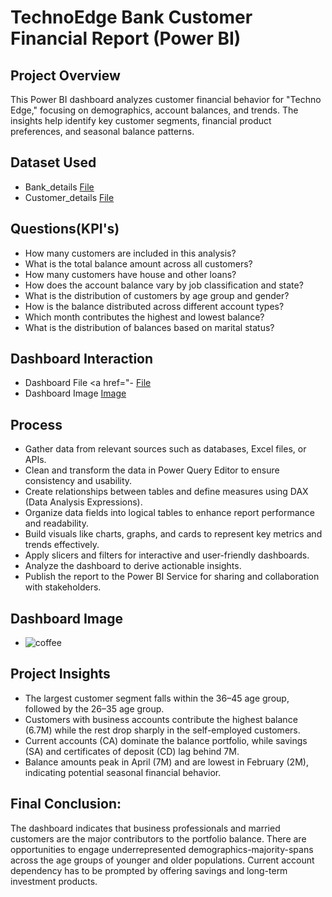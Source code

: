 # TechnoEdge Bank Customer Financial Report (Power BI)
## Project Overview

This Power BI dashboard analyzes customer financial behavior for "Techno Edge," focusing on demographics, account balances, and trends. The insights help identify key customer segments, financial product preferences, and seasonal balance patterns. 
## Dataset Used

- Bank_details  <a href=" https://github.com/Chandrasekhar3784/TechnoEdge-Bank-Financial-Report/blob/main/Bank%20Deatils.xlsx"> File </a>
- Customer_details  <a href=" https://github.com/Chandrasekhar3784/TechnoEdge-Bank-Financial-Report/blob/main/Customer%20Details.xlsx"> File </a>

## Questions(KPI's)

- How many customers are included in this analysis?
- What is the total balance amount across all customers?
- How many customers have house and other loans?
- How does the account balance vary by job classification and state?
- What is the distribution of customers by age group and gender?
- How is the balance distributed across different account types?
- Which month contributes the highest and lowest balance?
- What is the distribution of balances based on marital status?

## Dashboard Interaction
- Dashboard File  <a href="- <a href="https://github.com/Chandrasekhar3784/Coffee-Sales-Report/blob/main/Screenshot%202024-12-02%20160901.png">File</a>
- Dashboard Image <a href="https://github.com/Chandrasekhar3784/TechnoEdge-Bank-Financial-Report/blob/main/Bank_Finacial.png">Image</a>

## Process
- Gather data from relevant sources such as databases, Excel files, or APIs.
- Clean and transform the data in Power Query Editor to ensure consistency and usability.
- Create relationships between tables and define measures using DAX (Data Analysis Expressions).
- Organize data fields into logical tables to enhance report performance and readability.
- Build visuals like charts, graphs, and cards to represent key metrics and trends effectively.
- Apply slicers and filters for interactive and user-friendly dashboards.
- Analyze the dashboard to derive actionable insights.
- Publish the report to the Power BI Service for sharing and collaboration with stakeholders.

## Dashboard Image

- ![coffee](https://github.com/user-attachments/assets/d53e6f0e-796b-4176-8a1a-aeae2ca42051)

## Project Insights

- The largest customer segment falls within the 36–45 age group, followed by the 26–35 age group.
- Customers with business accounts contribute the highest balance (6.7M) while the rest drop sharply in the self-employed customers.
- Current accounts (CA) dominate the balance portfolio, while savings (SA) and certificates of deposit (CD) lag behind 7M.
- Balance amounts peak in April (7M) and are lowest in February (2M), indicating potential seasonal financial behavior.
## Final Conclusion:

The dashboard indicates that business professionals and married customers are the major contributors to the portfolio balance.
There are opportunities to engage underrepresented demographics-majority-spans across the age groups of younger and older populations. Current account dependency has to be prompted by offering savings and long-term investment products.
